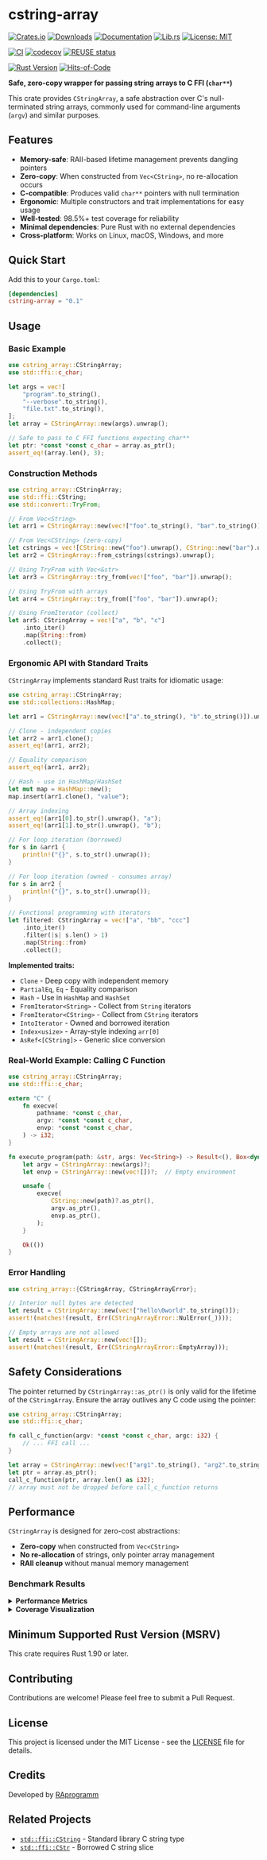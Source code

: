 # cstring-array

[![Crates.io](https://img.shields.io/crates/v/cstring-array.svg)](https://crates.io/crates/cstring-array)
[![Downloads](https://img.shields.io/crates/d/cstring-array.svg)](https://crates.io/crates/cstring-array)
[![Documentation](https://docs.rs/cstring-array/badge.svg)](https://docs.rs/cstring-array)
[![Lib.rs](https://img.shields.io/badge/lib.rs-cstring--array-blue)](https://lib.rs/crates/cstring-array)
[![License: MIT](https://img.shields.io/badge/License-MIT-blue.svg)](LICENSE)

[![CI](https://github.com/RAprogramm/cstring-array/workflows/CI/badge.svg)](https://github.com/RAprogramm/cstring-array/actions)
[![codecov](https://codecov.io/gh/RAprogramm/cstring-array/graph/badge.svg?token=7qIC3Impoa)](https://codecov.io/gh/RAprogramm/cstring-array)
[![REUSE status](https://api.reuse.software/badge/github.com/RAprogramm/cstring-array)](https://api.reuse.software/info/github.com/RAprogramm/cstring-array)

[![Rust Version](https://img.shields.io/badge/rust-1.90%2B-blue.svg)](https://www.rust-lang.org)
[![Hits-of-Code](https://hitsofcode.com/github/RAprogramm/cstring-array?branch=main)](https://hitsofcode.com/view/github/RAprogramm/cstring-array?branch=main)

**Safe, zero-copy wrapper for passing string arrays to C FFI (`char**`)**

This crate provides `CStringArray`, a safe abstraction over C's null-terminated string arrays, commonly used for command-line arguments (`argv`) and similar purposes.

## Features

- **Memory-safe**: RAII-based lifetime management prevents dangling pointers
- **Zero-copy**: When constructed from `Vec<CString>`, no re-allocation occurs
- **C-compatible**: Produces valid `char**` pointers with null termination
- **Ergonomic**: Multiple constructors and trait implementations for easy usage
- **Well-tested**: 98.5%+ test coverage for reliability
- **Minimal dependencies**: Pure Rust with no external dependencies
- **Cross-platform**: Works on Linux, macOS, Windows, and more

## Quick Start

Add this to your `Cargo.toml`:

```toml
[dependencies]
cstring-array = "0.1"
```

## Usage

### Basic Example

```rust
use cstring_array::CStringArray;
use std::ffi::c_char;

let args = vec![
    "program".to_string(),
    "--verbose".to_string(),
    "file.txt".to_string(),
];
let array = CStringArray::new(args).unwrap();

// Safe to pass to C FFI functions expecting char**
let ptr: *const *const c_char = array.as_ptr();
assert_eq!(array.len(), 3);
```

### Construction Methods

```rust
use cstring_array::CStringArray;
use std::ffi::CString;
use std::convert::TryFrom;

// From Vec<String>
let arr1 = CStringArray::new(vec!["foo".to_string(), "bar".to_string()]).unwrap();

// From Vec<CString> (zero-copy)
let cstrings = vec![CString::new("foo").unwrap(), CString::new("bar").unwrap()];
let arr2 = CStringArray::from_cstrings(cstrings).unwrap();

// Using TryFrom with Vec<&str>
let arr3 = CStringArray::try_from(vec!["foo", "bar"]).unwrap();

// Using TryFrom with arrays
let arr4 = CStringArray::try_from(["foo", "bar"]).unwrap();

// Using FromIterator (collect)
let arr5: CStringArray = vec!["a", "b", "c"]
    .into_iter()
    .map(String::from)
    .collect();
```

### Ergonomic API with Standard Traits

`CStringArray` implements standard Rust traits for idiomatic usage:

```rust
use cstring_array::CStringArray;
use std::collections::HashMap;

let arr1 = CStringArray::new(vec!["a".to_string(), "b".to_string()]).unwrap();

// Clone - independent copies
let arr2 = arr1.clone();
assert_eq!(arr1, arr2);

// Equality comparison
assert_eq!(arr1, arr2);

// Hash - use in HashMap/HashSet
let mut map = HashMap::new();
map.insert(arr1.clone(), "value");

// Array indexing
assert_eq!(arr1[0].to_str().unwrap(), "a");
assert_eq!(arr1[1].to_str().unwrap(), "b");

// For loop iteration (borrowed)
for s in &arr1 {
    println!("{}", s.to_str().unwrap());
}

// For loop iteration (owned - consumes array)
for s in arr2 {
    println!("{}", s.to_str().unwrap());
}

// Functional programming with iterators
let filtered: CStringArray = vec!["a", "bb", "ccc"]
    .into_iter()
    .filter(|s| s.len() > 1)
    .map(String::from)
    .collect();
```

**Implemented traits:**
- `Clone` - Deep copy with independent memory
- `PartialEq`, `Eq` - Equality comparison
- `Hash` - Use in `HashMap` and `HashSet`
- `FromIterator<String>` - Collect from `String` iterators
- `FromIterator<CString>` - Collect from `CString` iterators
- `IntoIterator` - Owned and borrowed iteration
- `Index<usize>` - Array-style indexing `arr[0]`
- `AsRef<[CString]>` - Generic slice conversion

### Real-World Example: Calling C Function

```rust
use cstring_array::CStringArray;
use std::ffi::c_char;

extern "C" {
    fn execve(
        pathname: *const c_char,
        argv: *const *const c_char,
        envp: *const *const c_char,
    ) -> i32;
}

fn execute_program(path: &str, args: Vec<String>) -> Result<(), Box<dyn std::error::Error>> {
    let argv = CStringArray::new(args)?;
    let envp = CStringArray::new(vec![])?;  // Empty environment

    unsafe {
        execve(
            CString::new(path)?.as_ptr(),
            argv.as_ptr(),
            envp.as_ptr(),
        );
    }

    Ok(())
}
```

### Error Handling

```rust
use cstring_array::{CStringArray, CStringArrayError};

// Interior null bytes are detected
let result = CStringArray::new(vec!["hello\0world".to_string()]);
assert!(matches!(result, Err(CStringArrayError::NulError(_))));

// Empty arrays are not allowed
let result = CStringArray::new(vec![]);
assert!(matches!(result, Err(CStringArrayError::EmptyArray)));
```

## Safety Considerations

The pointer returned by `CStringArray::as_ptr()` is only valid for the lifetime of the `CStringArray`. Ensure the array outlives any C code using the pointer:

```rust
use cstring_array::CStringArray;
use std::ffi::c_char;

fn call_c_function(argv: *const *const c_char, argc: i32) {
    // ... FFI call ...
}

let array = CStringArray::new(vec!["arg1".to_string(), "arg2".to_string()]).unwrap();
let ptr = array.as_ptr();
call_c_function(ptr, array.len() as i32);
// array must not be dropped before call_c_function returns
```

## Performance

`CStringArray` is designed for zero-cost abstractions:

- **Zero-copy** when constructed from `Vec<CString>`
- **No re-allocation** of strings, only pointer array management
- **RAII cleanup** without manual memory management

### Benchmark Results

<details>
<summary><b>Performance Metrics</b></summary>

<!-- BENCHMARK_RESULTS_START -->
*Last updated: 2025-10-19 01:59:32 UTC*

#### Operations

| Benchmark | Time | Std Dev |
|-----------|------|---------|
| As Ptr | 0 ns | ±0 ns |
| Get | 0 ns | ±0 ns |
| Iter | 317 ns | ±6 ns |
| Try From Vec Str | 4.90 μs | ±10 ns |
| New From Iter | 7.41 μs | ±237 ns |

#### Construction Comparison

| Benchmark | Time | Std Dev |
|-----------|------|---------|
| Construction Comparison/From Vec New | 5.10 μs | ±14 ns |
| Construction Comparison/From Vec String | 5.20 μs | ±17 ns |
| Construction Comparison/Try From Vec Str | 5.20 μs | ±34 ns |

#### From Cstrings Zero Copy

| Benchmark | Time | Std Dev |
|-----------|------|---------|
| From Cstrings Zero Copy/10 | 200 ns | ±0 ns |
| From Cstrings Zero Copy/100 | 3.52 μs | ±17 ns |
| From Cstrings Zero Copy/1000 | 35.13 μs | ±89 ns |

#### Large Strings

| Benchmark | Time | Std Dev |
|-----------|------|---------|
| Large Strings/100 | 367 ns | ±4 ns |
| Large Strings/1000 | 1.50 μs | ±6 ns |
| Large Strings/10000 | 7.99 μs | ±22 ns |

#### New From Strings

| Benchmark | Time | Std Dev |
|-----------|------|---------|
| New From Strings/10 | 328 ns | ±0 ns |
| New From Strings/100 | 4.94 μs | ±24 ns |
| New From Strings/1000 | 48.38 μs | ±215 ns |
<!-- BENCHMARK_RESULTS_END -->

</details>

<details>
<summary><b>Coverage Visualization</b></summary>

### Sunburst Chart
The inner-most circle is the entire project, moving away from the center are folders then, finally, a single file. The size and color of each slice represents the number of statements and the coverage, respectively.

[![Sunburst](https://codecov.io/gh/RAprogramm/cstring-array/graphs/sunburst.svg?token=7qIC3Impoa)](https://codecov.io/gh/RAprogramm/cstring-array)

### Grid Chart
Each block represents a single file in the project. The size and color of each block is represented by the number of statements and the coverage, respectively.

[![Grid](https://codecov.io/gh/RAprogramm/cstring-array/graphs/tree.svg?token=7qIC3Impoa)](https://codecov.io/gh/RAprogramm/cstring-array)

### Icicle Chart
The top section represents the entire project, proceeding with folders and finally individual files. The size and color of each slice represents the number of statements and the coverage, respectively.

[![Icicle](https://codecov.io/gh/RAprogramm/cstring-array/graphs/icicle.svg?token=7qIC3Impoa)](https://codecov.io/gh/RAprogramm/cstring-array)

</details>

## Minimum Supported Rust Version (MSRV)

This crate requires Rust 1.90 or later.

## Contributing

Contributions are welcome! Please feel free to submit a Pull Request.

## License

This project is licensed under the MIT License - see the [LICENSE](LICENSE) file for details.

## Credits

Developed by [RAprogramm](https://github.com/RAprogramm)

## Related Projects

- [`std::ffi::CString`](https://doc.rust-lang.org/std/ffi/struct.CString.html) - Standard library C string type
- [`std::ffi::CStr`](https://doc.rust-lang.org/std/ffi/struct.CStr.html) - Borrowed C string slice
